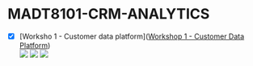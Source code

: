 # MADT8101-CRM-ANALYTICS

- [x] [Worksho 1 - Customer data platform]([Workshop 1 - Customer Data Platform](https://github.com/Superbom99/MADT8101-CRM-ANALYTICS/tree/837ea3eb378394c630ea84efc24778fe69a95540/Workshop%201%20-%20Customer%20Data%20Platform))  
 [![](https://img.shields.io/badge/-Survey-blue)](#) [![](https://img.shields.io/badge/-Python-green)](#) [![](https://img.shields.io/badge/-Google--Colab-blue)](#) 
